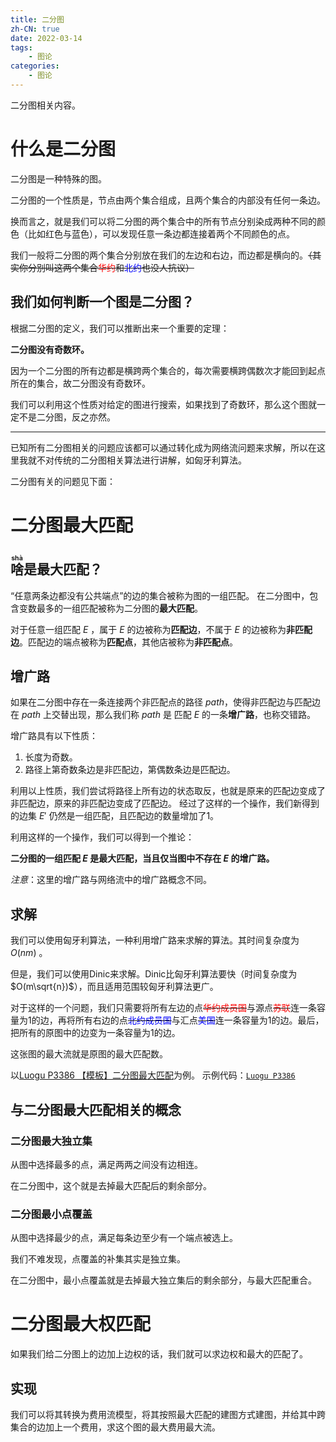 ```yaml
---
title: 二分图
zh-CN: true
date: 2022-03-14
tags:
	- 图论
categories:
	- 图论
---
```


二分图相关内容。

<!--more-->

# 什么是二分图

二分图是一种特殊的图。

二分图的一个性质是，节点由两个集合组成，且两个集合的内部没有任何一条边。

换而言之，就是我们可以将二分图的两个集合中的所有节点分别染成两种不同的颜色（比如红色与蓝色），可以发现任意一条边都连接着两个不同颜色的点。

我们一般将二分图的两个集合分别放在我们的左边和右边，而边都是横向的。~~（其实你分别叫这两个集合<font color="#ff0000">华约</font>和<font color="0000ff">北约</font>也没人抗议）~~

## 我们如何判断一个图是二分图？

根据二分图的定义，我们可以推断出来一个重要的定理：

**二分图没有奇数环。**

因为一个二分图的所有边都是横跨两个集合的，每次需要横跨偶数次才能回到起点所在的集合，故二分图没有奇数环。

我们可以利用这个性质对给定的图进行搜索，如果找到了奇数环，那么这个图就一定不是二分图，反之亦然。

----

已知所有二分图相关的问题应该都可以通过转化成为网络流问题来求解，所以在这里我就不对传统的二分图相关算法进行讲解，如匈牙利算法。

二分图有关的问题见下面：

# 二分图最大匹配

## <ruby>啥<rt>shà</rt></ruby>是最大匹配？

“任意两条边都没有公共端点”的边的集合被称为图的一组匹配。
在二分图中，包含变数最多的一组匹配被称为二分图的**最大匹配**。

对于任意一组匹配 $E$ ，属于 $E$ 的边被称为**匹配边**，不属于 $E$ 的边被称为**非匹配边**。匹配边的端点被称为**匹配点**，其他店被称为**非匹配点**。

## 增广路

如果在二分图中存在一条连接两个非匹配点的路径 $path$，使得非匹配边与匹配边在 $path$ 上交替出现，那么我们称 $path$ 是 匹配 $E$ 的一条**增广路**，也称交错路。

增广路具有以下性质：
1. 长度为奇数。
2. 路径上第奇数条边是非匹配边，第偶数条边是匹配边。

利用以上性质，我们尝试将路径上所有边的状态取反，也就是原来的匹配边变成了非匹配边，原来的非匹配边变成了匹配边。
经过了这样的一个操作，我们新得到的边集 $E'$ 仍然是一组匹配，且匹配边的数量增加了1。

利用这样的一个操作，我们可以得到一个推论：

**二分图的一组匹配 $E$ 是最大匹配，当且仅当图中不存在 $E$ 的增广路。**

*注意*：这里的增广路与网络流中的增广路概念不同。

## 求解

我们可以使用匈牙利算法，一种利用增广路来求解的算法。其时间复杂度为 $O(nm)$ 。

但是，我们可以使用Dinic来求解。Dinic比匈牙利算法要快（时间复杂度为 $O(m\sqrt{n})$），而且适用范围较匈牙利算法更广。

对于这样的一个问题，我们只需要将所有左边的点~~<font color="$ff0000">华约成员国</font>~~与源点~~<font color="#ff0000">苏联</font>~~连一条容量为1的边，再将所有右边的点~~<font color="#0000ff">北约成员国</font>~~与汇点~~<font color="#0000ff">美国</font>~~连一条容量为1的边。最后，把所有的原图中的边变为一条容量为1的边。

这张图的最大流就是原图的最大匹配数。

以[Luogu P3386 【模板】二分图最大匹配](https://www.luogu.com.cn/problem/P3386)为例。
示例代码：[`Luogu P3386`](https://gitee.com/kaiserwilheim/OIcodes/blob/master/Luogu/p3000-p3999/p3386/p3386.cpp)

## 与二分图最大匹配相关的概念

### 二分图最大独立集

从图中选择最多的点，满足两两之间没有边相连。

在二分图中，这个就是去掉最大匹配后的剩余部分。

### 二分图最小点覆盖

从图中选择最少的点，满足每条边至少有一个端点被选上。

我们不难发现，点覆盖的补集其实是独立集。

在二分图中，最小点覆盖就是去掉最大独立集后的剩余部分，与最大匹配重合。

# 二分图最大权匹配

如果我们给二分图上的边加上边权的话，我们就可以求边权和最大的匹配了。

## 实现

我们可以将其转换为费用流模型，将其按照最大匹配的建图方式建图，并给其中跨集合的边加上一个费用，求这个图的最大费用最大流。

